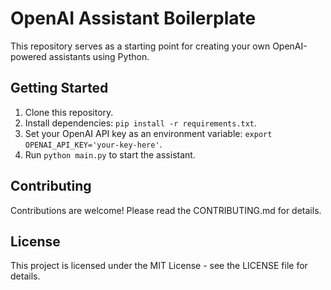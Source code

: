 # OpenAI Assistant Boilerplate

This repository serves as a starting point for creating your own OpenAI-powered assistants using Python.

## Getting Started

1. Clone this repository.
2. Install dependencies: `pip install -r requirements.txt`.
3. Set your OpenAI API key as an environment variable: `export OPENAI_API_KEY='your-key-here'`.
4. Run `python main.py` to start the assistant.

## Contributing

Contributions are welcome! Please read the CONTRIBUTING.md for details.

## License

This project is licensed under the MIT License - see the LICENSE file for details.
